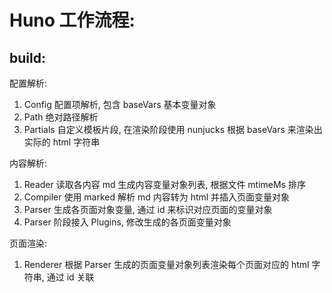 # Huno 工作流程:

## build:

配置解析:

1. Config 配置项解析, 包含 baseVars 基本变量对象
2. Path 绝对路径解析
3. Partials 自定义模板片段, 在渲染阶段使用 nunjucks 根据 baseVars 来渲染出实际的 html 字符串

内容解析:

1. Reader 读取各内容 md 生成内容变量对象列表, 根据文件 mtimeMs 排序
2. Compiler 使用 marked 解析 md 内容转为 html 并插入页面变量对象
3. Parser 生成各页面对象变量, 通过 id 来标识对应页面的变量对象
4. Parser 阶段接入 Plugins, 修改生成的各页面变量对象

页面渲染:

1. Renderer 根据 Parser 生成的页面变量对象列表渲染每个页面对应的 html 字符串, 通过 id 关联
